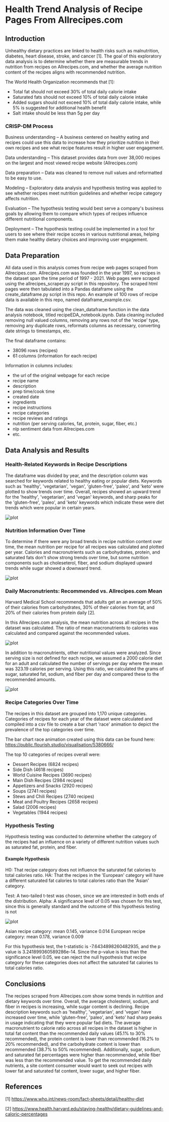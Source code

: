 # Health Trend Analysis of Recipe Pages From Allrecipes.com 

## Introduction

Unhealthy dietary practices are linked to health risks such as malnutrition, diabetes, heart disease, stroke, and cancer [1]. The goal of this exploratory data analysis is to determine whether there are measurable trends in nutrition from recipes on Allrecipes.com, and whether the average nutrition content of the recipes aligns with recommended nutrition. 

The World Health Organization recommends that [1]:

* Total fat should not exceed 30% of total daily calorie intake
* Saturated fats should not exceed 10% of total daily calorie intake 
* Added sugars should not exceed 10% of total daily calorie intake, while 5% is suggested for additional health benefit
* Salt intake should be less than 5g per day


### CRISP-DM Process

Business understanding – A business centered on healthy eating and recipes could use this data to increase how they prioritize nutrition in their own recipes and see what recipe features result in higher user engagement.

Data understanding – This dataset provides data from over 38,000 recipes on the largest and most viewed recipe website (Allrecipes.com)

Data preparation – Data was cleaned to remove null values and reformatted to be easy to use. 

Modeling – Exploratory data analysis and hypothesis testing was applied to see whether recipes meet nutrition guidelines and whether recipe category affects nutrition.

Evaluation – The hypothesis testing would best serve a company's business goals by allowing them to compare which types of recipes influence different nutritional components.

Deployment – The hypothesis testing could be implemented in a tool for users to see where their recipe scores in various nutritional areas, helping them make healthy dietary choices and improving user engagement.


## Data Preparation

All data used in this analysis comes from recipe web pages scraped from Allrecipes.com. Allrecipes.com was founded in the year 1997, so recipes in the dataset span the time period of 1997 - 2021. Web pages were scraped using the allrecipes_scraper.py script in this repository. The scraped html pages were then tabulated into a Pandas dataframe using the create_dataframe.py script in this repo. An example of 100 rows of recipe data is available in this repo, named dataframe_example.csv.

The data was cleaned using the clean_dataframe function in the data analysis notebook, titled recipeEDA_notebook.ipynb. Data cleaning included removing null valued columns, removing any rows not of the 'recipe' type, removing any duplicate rows, reformats columns as necessary, converting date strings to timestamps, etc. 

The final dataframe contains: 
* 38096 rows (recipes)
* 61 columns (information for each recipe)

Information in columns includes:
* the url of the original webpage for each recipe
* recipe name
* description
* prep time/cook time
* created date
* ingredients
* recipe instructions
* recipe categories
* recipe reviews and ratings
* nutrition (per serving calories, fat, protein, sugar, fiber, etc.)
* nlp sentiment data from Allrecipes.com
* etc.


## Data Analysis and Results

### Health-Related Keywords in Recipe Descriptions

The dataframe was divided by year, and the description column was searched for keywords related to healthy eating or popular diets. Keywords such as 'healthy', 'vegetarian', 'vegan', 'gluten-free', 'paleo', and 'keto' were plotted to show trends over time. Overall, recipes showed an upward trend for the 'healthy', 'vegetarian', and 'vegan' keywords, and sharp peaks for the 'gluten-free', 'paleo', and 'keto' keywords which indicate these were diet trends which were popular in certain years. 

![plot](./figures/healthwords.png)

### Nutrition Information Over Time

To determine if there were any broad trends in recipe nutrition content over time, the mean nutrition per recipe for all recipes was calculated and plotted per year. Calories and macronutrients such as carbohydrates, protein, and saturated fats don't show strong trends over time, but some nutrition components such as choleseterol, fiber, and sodium displayed upward trends while sugar showed a downward trend. 

![plot](./figures/nutrition_fit.png)

### Daily Macronutrients: Recommended vs. Allrecipes.com Mean

Harvard Medical School recommends that adults get an an average of 50% of their calories from carbohydrates, 30% of their calories from fat, and 20% of their calories from protein daily [2].

In this Allrecipes.com analysis, the mean nutrition across all recipes in the dataset was calculated. The ratio of mean macronutrients to calories was calculated and compared against the recommended values.



![plot](./figures/daily_recommended.png)



In addition to macronutrients, other nutritional values were analyzed. Since serving size is not defined for each recipe, we assumed a 2000 calorie diet for an adult and calculated the number of servings per day where the mean was 323.19 calories per serving. Using this ratio, we calculated the grams of sugar, saturated fat, sodium, and fiber per day and compared these to the recommended amounts.



![plot](./figures/sugar_fat_salt_fiber.png) 



### Recipe Categories Over Time

The recipes in this dataset are grouped into 1,170 unique categories. Categories of recipes for each year of the dataset were calculated and compiled into a csv file to create a bar chart 'race' animation to depict the prevalence of the top categories over time.

The bar chart race animation created using this data can be found here: https://public.flourish.studio/visualisation/5380666/

The top 10 categories of recipes overall were: 

* Dessert Recipes (6824 recipes)
* Side Dish (4618 recipes)
* World Cuisine Recipes (3690 recipes)
* Main Dish Recipes (2984 recipes)
* Appetizers and Snacks (2920 recipes)
* Soups (2741 recipes)
* Stews and Chili Recipes (2740 recipes)
* Meat and Poultry Recipes (2658 recipes)
* Salad (2006 recipes)
* Vegetables (1944 recipes)


### Hypothesis Testing

Hypothesis testing was conducted to determine whether the category of the recipes had an influence on a variety of different nutrition values such as saturated fat, protein, and fiber. 

#### Example Hypothesis

H0: That recipe category does not influence the saturated fat calories to total calories ratio.
HA: That the recipes in the 'European' category will have a different saturated fat calories to total calories ratio than the 'Asian' category.

Test: A two-tailed t-test was chosen, since we are interested in both ends of the distribution.
Alpha: A significance level of 0.05 was chosen for this test, since this is generally standard and the outcome of this hypothesis testing is not 

![plot](./figures/hypothesis2.png)  

Asian recipe category: mean 0.145, variance 0.014
European recipe category: mean 0.178, variance 0.009

For this hypothesis test, the t-statistic is -7.6434898260482935, and the p value is 3.241899360589286e-14.
Since the p-value is less than the significance level 0.05, we can reject the null hypothesis that recipe category for these categories does not affect the saturated fat calories to total calories ratio. 


## Conclusions

The recipes scraped from Allrecipes.com show some trends in nutrition and dietary keywords over time. Overall, the average cholesterol, sodium, and fiber in recipes is increasing, while sugar content is declining. Recipe description keywords such as 'healthy', 'vegetarian', and 'vegan' have increased over time, while 'gluten-free', 'paleo', and 'keto' had sharp peaks in usage indicating that they were popular fad diets. The average macronutrient to calorie ratio across all recipes in the dataset is higher in total fat content than the recommended daily values (45.1% to 30% recommended), the protein content is lower than recommended (16.2% to 20% recommended), and the carbohydrate content is lower than recommended (38.7% to 50% recommended). Additionally, sugar, sodium, and saturated fat percentages were higher than recommended, while fiber was less than the recommended value. To get the recommended daily nutrients, a site content consumer would want to seek out recipes with lower fat and saturated fat content, lower sugar, and higher fiber. 

## References

[1] https://www.who.int/news-room/fact-sheets/detail/healthy-diet

[2] https://www.health.harvard.edu/staying-healthy/dietary-guidelines-and-caloric-percentages


